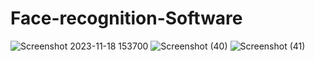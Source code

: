 # Face-recognition-Software
![Screenshot 2023-11-18 153700](https://github.com/Mudit-Sharma-30/Face-recognition-Software/assets/99650506/e78b393d-bfc0-4ff8-97a1-fffcc186fbcb)
![Screenshot (40)](https://github.com/Mudit-Sharma-30/Face-recognition-Software/assets/99650506/9ccdd181-dfcd-43d0-b471-e23fe71a1fbf)
![Screenshot (41)](https://github.com/Mudit-Sharma-30/Face-recognition-Software/assets/99650506/4b484f42-f924-40ea-b7e7-5a8aab4143a2)
